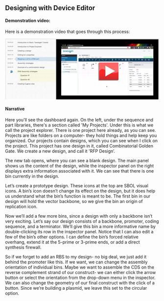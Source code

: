 ## Designing with Device Editor

#### Demonstration video:

Here is a demonstration video that goes through this process:

[![Video3](../../images/video3.png)](https://www.youtube.com/watch?v=rRCAbQKYZAM)

#### Narrative

Here you'll see the dashboard again. On the left, under the sequence and part libraries, there's a section called 'My Projects'. Under this is what we call the project explorer. There is one project here already, as you can see. Projects are like folders on a computer- they hold things and help keep you organized. Our projects contain designs, which you can see when I click on the project. This project has one design in it, called Combinatorial Golden Gate. We create a new design, and call it 'RFP Design’. 

The new tab opens, where you can see a blank design. The main panel shows us the content of the design, while the inspector panel on the right displays extra information associated with it. We can see that there is one bin currently in the design.

Let’s create a prototype design. These icons at the top are SBOL visual icons. A bin’s icon doesn’t change its effect on the design, but it does help us understand what the bin’s function is meant to be. The first bin in our design will hold the vector backbone, so we give the bin an origin of replication icon. 

Now we’ll add a few more bins, since a design with only a backbone isn’t very exciting. Let’s say our design consists of a backbone, promoter, coding sequence, and a terminator. We’ll give this bin a more informative name by double-clicking its row in the inspector panel. Notice that I can also edit a few of the bin’s other options. I can define the bin’s forced relative overhang, extend it at the 5-prime or 3-prime ends, or add a direct synthesis firewall.

So if we forget to add an RBS to my design- no big deal, we just add it behind the promoter like this. If we want, we can change the assembly orientation of individual bins. Maybe we want to assemble the CDS on the reverse complement strand of our construct- we can either click the arrow button or select the orientation from the drop-down menu in the inspector. We can also change the geometry of our final construct with the click of a button. Since we’re building a plasmid, we leave this set to the circular option.